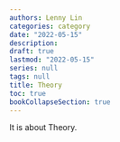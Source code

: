 ```yaml
---
authors: Lenny Lin
categories: category
date: "2022-05-15"
description:
draft: true
lastmod: "2022-05-15"
series: null
tags: null
title: Theory
toc: true
bookCollapseSection: true
---
```


It is about Theory.

<!--more-->

